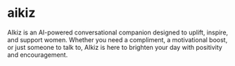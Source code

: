 # aikiz
AIkiz is an AI-powered conversational companion designed to uplift, inspire, and support women. Whether you need a compliment, a motivational boost, or just someone to talk to, AIkiz is here to brighten your day with positivity and encouragement.

